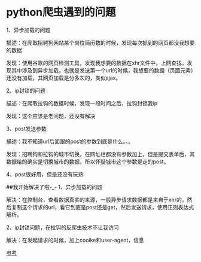 # python爬虫遇到的问题

1、异步加载的问题

描述：在爬取招聘狗网站某个岗位简历数的时候，发现每次抓到的网页都没我想要的数据

发现：使用谷歌的网页检测工具，发现我想要的数据在xhr文件中，上网查找，发现其中涉及到异步加载，也就是发送第一个url的时候，我想要的数据（页面元素）还没有加载，其网页加载是分多次的，类似ajax。


2、ip封锁的问题

描述：在爬取拉钩的数据时候，发现一段时间之后，拉钩封锁我ip

发现：这个应该是老问题，还没有解决

3、post发送参数

描述：我不知道url后面跟的post的参数到底是什么。。。

发现：招聘狗和拉钩的城市切换，在网址栏都没有参数加上，但是提交表单后，其数据给的确实是切换城市的数据，所以怀疑城市这个参数是走的post。


4、post很好用，但是还没有玩熟


##我开始解决了啦-_-
1、异步加载的问题

解决：在控制台，查看数据真实的来源，一般异步请求数据都是来自于xhr的，然后复制这个请求的url，看它到底是post还是get，然后发送请求，使用正则表达式解析。

2、ip封锁问题，在拉钩的反爬虫技术不让我访问

解决：在发起请求的时候，加上cooike和user-agent，信息

[参考](https://www.zhihu.com/question/54730779)